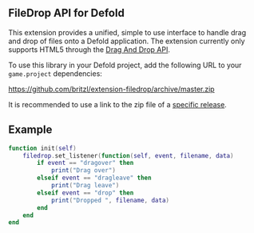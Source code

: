 ## FileDrop API for Defold
This extension provides a unified, simple to use interface to handle drag and drop of files onto a Defold application. The extension currently only supports HTML5 through the [Drag And Drop API](https://developer.mozilla.org/en-US/docs/Web/API/HTML_Drag_and_Drop_API/File_drag_and_drop).


To use this library in your Defold project, add the following URL to your `game.project` dependencies:

https://github.com/britzl/extension-filedrop/archive/master.zip

It is recommended to use a link to the zip file of a [specific release](https://github.com/britzl/extension-filedrop/releases).

## Example

```lua
function init(self)
	filedrop.set_listener(function(self, event, filename, data)
		if event == "dragover" then
			print("Drag over")
		elseif event == "dragleave" then
			print("Drag leave")
		elseif event == "drop" then
			print("Dropped ", filename, data)
		end
	end
end
```

